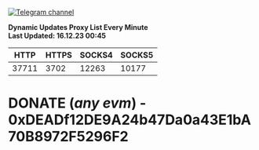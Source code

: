 [![Telegram channel](https://img.shields.io/endpoint?url=https://runkit.io/damiankrawczyk/telegram-badge/branches/master?url=https://t.me/n4z4v0d)](https://t.me/n4z4v0d) 

**Dynamic Updates Proxy List Every Minute**  
**Last Updated: 16.12.23 00:45**

| HTTP        | HTTPS        | SOCKS4        | SOCKS5        |
|-------------|--------------|---------------|---------------|
| 37711 | 3702 | 12263 | 10177 |


# DONATE (_any evm_) - 0xDEADf12DE9A24b47Da0a43E1bA70B8972F5296F2
